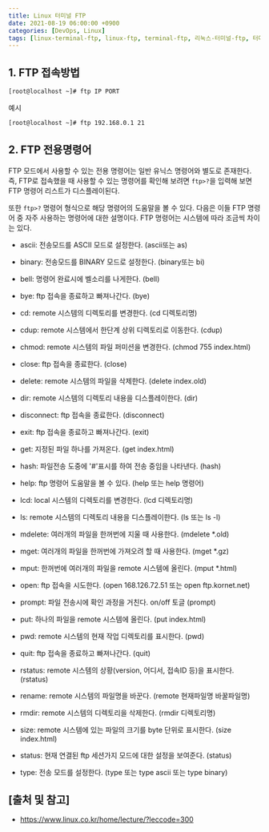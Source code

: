 ```yaml
---
title: Linux 터미널 FTP
date: 2021-08-19 06:00:00 +0900
categories: [DevOps, Linux]
tags: [linux-terminal-ftp, linux-ftp, terminal-ftp, 리눅스-터미널-ftp, 터미널-ftp, 리눅스-ftp]
---
```


## 1. FTP 접속방법

```bash
[root@localhost ~]# ftp IP PORT
```

예시

```bash
[root@localhost ~]# ftp 192.168.0.1 21
```

## 2. FTP 전용명령어
FTP 모드에서 사용할 수 있는 전용 명령어는 일반 유닉스 명령어와 별도로 존재한다. 즉, FTP로 접속했을 때 사용할 수 있는 명령어를 확인해 보려면 ```ftp>?```을 입력해 보면 FTP 명령어 리스트가 디스플레이된다.

또한 ```ftp>?``` 명령어 형식으로 해당 명령어의 도움말을 볼 수 있다. 다음은 이들 FTP 명령어 중 자주 사용하는 명령어에 대한 설명이다. FTP 명령어는 시스템에 따라 조금씩 차이는 있다.

* ascii: 전송모드를 ASCII 모드로 설정한다. (ascii또는 as)

* binary: 전송모드를 BINARY 모드로 설정한다. (binary또는 bi)

* bell: 명령어 완료시에 벨소리를 나게한다. (bell)

* bye: ftp 접속을 종료하고 빠져나간다. (bye)

* cd: remote 시스템의 디렉토리를 변경한다. (cd 디렉토리명)

* cdup: remote 시스템에서 한단계 상위 디렉토리로 이동한다. (cdup)

* chmod: remote 시스템의 파일 퍼미션을 변경한다. (chmod 755 index.html)

* close: ftp 접속을 종료한다. (close)

* delete: remote 시스템의 파일을 삭제한다. (delete index.old)

* dir: remote 시스템의 디렉토리 내용을 디스플레이한다. (dir)

* disconnect: ftp 접속을 종료한다. (disconnect)

* exit: ftp 접속을 종료하고 빠져나간다. (exit)

* get: 지정된 파일 하나를 가져온다. (get index.html)

* hash: 파일전송 도중에 '#'표시를 하여 전송 중임을 나타낸다. (hash)

* help: ftp 명령어 도움말을 볼 수 있다. (help 또는 help 명령어)

* lcd: local 시스템의 디렉토리를 변경한다. (lcd 디렉토리명)

* ls: remote 시스템의 디렉토리 내용을 디스플레이한다. (ls 또는 ls -l)

* mdelete: 여러개의 파일을 한꺼번에 지울 때 사용한다. (mdelete *.old)

* mget: 여러개의 파일을 한꺼번에 가져오려 할 때 사용한다. (mget *.gz)

* mput: 한꺼번에 여러개의 파일을 remote 시스템에 올린다. (mput *.html)

* open: ftp 접속을 시도한다. (open 168.126.72.51 또는 open ftp.kornet.net)

* prompt: 파일 전송시에 확인 과정을 거친다. on/off 토글 (prompt)

* put: 하나의 파일을 remote 시스템에 올린다. (put index.html)

* pwd: remote 시스템의 현재 작업 디렉토리를 표시한다. (pwd)

* quit: ftp 접속을 종료하고 빠져나간다. (quit)

* rstatus: remote 시스템의 상황(version, 어디서, 접속ID 등)을 표시한다. (rstatus)

* rename: remote 시스템의 파일명을 바꾼다. (remote 현재파일명 바꿀파일명)

* rmdir: remote 시스템의 디렉토리을 삭제한다. (rmdir 디렉토리명)

* size: remote 시스템에 있는 파일의 크기를 byte 단위로 표시한다. (size index.html)

* status: 현재 연결된 ftp 세션가지 모드에 대한 설정을 보여준다. (status)

* type: 전송 모드를 설정한다. (type 또는 type ascii 또는 type binary)

## [출처 및 참고]
* <https://www.linux.co.kr/home/lecture/?leccode=300>
